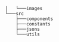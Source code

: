 ```├───public
│   └───images
└───src
    ├───components
    ├───constants
    ├───jsons
    └───utils
```